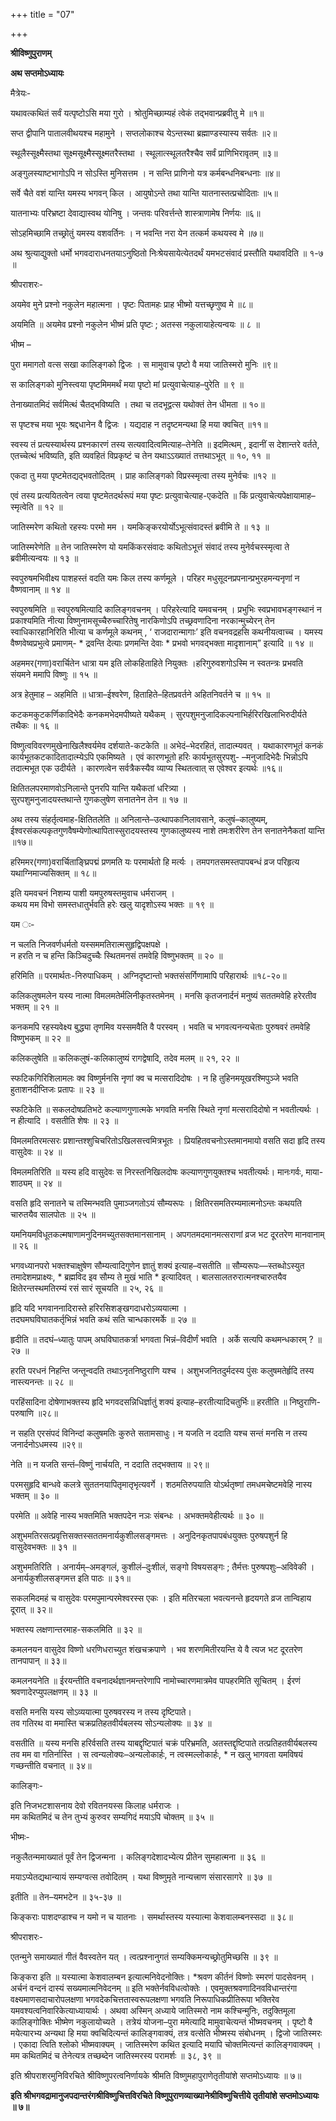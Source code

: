 +++
title = "07"

+++


<div id="pl-73233" claऽऽ="panel-layout">

<div id="pg-73233-0" claऽऽ="panel-grid panel-no-ऽtyle">

<div id="pgc-73233-0-0" claऽऽ="panel-grid-cell" weight="1">

<div id="panel-73233-0-0-0" claऽऽ="ऽo-panel widget widget_ऽow-editor panel-firऽt-child panel-laऽt-child" index="0" data-ऽtyle="{&quot;background_image_attachment&quot;ःfalऽe,&quot;background_diऽplay&quot;ः&quot;tile&quot;}">

<div claऽऽ="ऽo-widget-ऽow-editor ऽo-widget-ऽow-editor-baऽe">

<div claऽऽ="ऽiteorigin-widget-tinymce textwidget">

**श्रीविष्णुपुराणम्**

**अथ सप्तमोऽध्यायः**

मैत्रेयः-

यथावत्कथितं सर्वं यत्पृष्टोऽसि मया गुरो । श्रोतुमिच्छाम्यहं त्वेकं तद्भवान्प्रब्रवीतु मे ॥१॥

सप्त द्वीपानि पातालवीथयश्च महामुने । सप्तलोकाश्च येऽन्तस्था ब्रह्माण्डस्यास्य सर्वतः ॥२॥

स्थूलैस्सूक्ष्मैस्तथा सूक्ष्मसूक्ष्मैस्सूक्ष्मतरैस्तथा । स्थूलात्स्थूलतरैश्चैव सर्वं प्राणिभिरावृतम् ॥३॥

अङ्गुलस्याष्टभागोऽपि न सोऽस्ति मुनिसत्तम । न सन्ति प्राणिनो यत्र कर्मबन्धनिबन्धनाः ॥४॥

सर्वे चैते वशं यान्ति यमस्य भगवन् किल । आयुषोऽन्ते तथा यान्ति यातनास्तत्प्रचोदिताः ॥५॥

यातनाभ्यः परिभ्रष्टा देवाद्यास्वथ योनिषु । जन्तवः परिवर्त्तन्ते शास्त्राणामेष निर्णयः ॥६॥

सोऽहमिच्छामि तच्छ्रोतुं यमस्य वशवर्तिनः । न भवन्ति नरा येन तत्कर्म कथयस्व मे ॥७॥

 अथ श्रुत्याद्युक्तो धर्मो भगवदाराधनतयाऽनुष्ठितो निःश्रेयसायेत्येतदर्थं यमभटसंवादं प्रस्तौति यथावदिति ॥ १-७ ॥

श्रीपराशरः-

अयमेव मुने प्रश्नो नकुलेन महात्मना । पृष्टः पितामहः प्राह भीष्मो यत्तच्छृणुष्व मे ॥८॥

 अयमिति ॥ अयमेव प्रश्नो नकुलेन भीष्मं प्रति पृष्टः ; अतस्स नकुलायाहेत्यन्वयः ॥ ८ ॥

भीष्म –

पुरा ममागतो वत्स सखा कालिङ्गको द्विजः । स मामुवाच पृष्टो वै मया जातिस्मरो मुनिः ॥९॥

 स कालिङ्गको मुनिस्त्वया पृष्टमिममर्थं मया पृष्टो मां प्रत्युवाचेत्याह–पुरेति ॥ ९ ॥

तेनाख्यातमिदं सर्वमित्थं चैतद्भविष्यति । तथा च तदभूद्वत्स यथोक्तं तेन धीमता ॥ १०॥

स पृष्टश्च मया भूयः श्रद्दधानेन वै द्विजः । यद्यदाह न तदृष्टमन्यथा हि मया क्वचित् ॥११॥

 स्वस्य तं प्रत्यस्यार्थस्य प्रश्नकारणं तस्य सत्यवादित्वमित्याह–तेनेति ॥ इदमित्थम् , इदानीं स देशान्तरे वर्तते, एतच्चेत्थं भविष्यति, इति व्यवहितं विप्रकृष्टं च तेन यथाऽऽख्यातं तत्तथाऽभूत् ॥ १०, ११ ॥

एकदा तु मया पृष्टमेतद्यद्भवतोदितम् । प्राह कालिङ्गको विप्रस्स्मृत्वा तस्य मुनेर्वचः ॥१२ ॥

 एवं तस्य प्रत्ययितत्वेन त्वया पृष्टमेतदर्थरूपं मया पृष्टः प्रत्युवाचेत्याह-एकदेति ॥ किं प्रत्युवाचेत्यपेक्षायामाह–स्मृत्वेति ॥ १२ ॥

जातिस्मरेण कथितो रहस्यः परमो मम । यमकिङ्करयोर्योऽभूत्संवादस्तं ब्रवीमि ते ॥ १३ ॥

 जातिस्मरेणेति ॥ तेन जातिस्मरेण यो यमकिंकरसंवादः कथितोऽभूत्तं संवादं तस्य मुनेर्वचस्स्मृत्वा ते ब्रवीमीत्यन्वयः ॥ १३ ॥

स्वपुरुषमभिवीक्ष्य पाशहस्तं वदति यमः किल तस्य कर्णमूले । परिहर मधुसूदनप्रपनान्प्रभुरहमन्यनृणां न वैष्णवानाम् ॥ १४ ॥

 स्वपुरुषमिति ॥ स्वपुरुषमित्यादि कालिङ्गवचनम् । परिहरेत्यादि यमवचनम् । प्रभुभिः स्वप्रभावभङ्गस्थानं न प्रकाश्यमिति नीत्या विष्णुनामसूच्चैरुच्चारितेषु नारकिणोऽपि तच्छ्रवणादिना नरकान्मुच्येरन्
तेन स्वाधिकारहानिरिति भीत्या च कर्णमूले कथनम् , ‘ राजदारान्मागाः’
इति वचनवद्रहसि कथनीयत्वाच्च । यमस्य वैष्णवेष्वप्रभुत्वे प्रमाणम्- * द्रवन्ति देत्याः प्रणमन्ति देवाः * प्रभवो भगवद्भक्ता मादृशानाम्” इत्यादि ॥ १४ ॥

अहममर(गणा)वरार्चितेन धात्रा यम इति लोकहिताहिते नियुक्तः ।हरिगुरुवशगोऽस्मि न स्वतन्त्रः प्रभवति संयमने ममापि विष्णुः ॥ १५ ॥

 अत्र हेतुमाह – अहमिति ॥ धात्रा–ईश्वरेण, हिताहिते–हितप्रवर्तने अहितनिवर्तने च ॥ १५ ॥

कटकमकुटकर्णिकादिभेदैः कनकमभेदमपीष्यते यथैकम् । सुरपशुमनुजादिकल्पनाभिर्हरिरखिलाभिरुदीर्यते तथैकः ॥ १६ ॥

 विष्णुत्वविवरणमुखेनाखिलैश्वर्यमेव दर्शयाते-कटकेति ॥ अभेदं–भेदरहितं, तादात्म्यवत् । यथाकारणभूतं कनकं कार्यभूतकटकादितादात्म्येऽपि एकमिष्यते । एवं कारणभूतो हरिः कार्यभूतसुरपशु- –मनुजादिभेदैः भिन्नोऽपि तदात्मभूत एक उदीर्यते । कारणत्वेन सर्वत्रैकस्यैव व्याप्य स्थितत्वात् स एवेश्वर इत्यर्थः ॥१६॥

क्षितितलपरमाणवोऽनिलान्ते पुनरपि यान्ति यथैकतां धरित्र्या ।  
सुरपशुमनुजादयस्तथान्ते गुणकलुषेण सनातनेन तेन ॥ १७ ॥

 अथ तस्य संहर्तृत्वमाह-क्षितितलेति ॥ अनिलान्ते–उत्थापकानिलावसाने, कलुषं–कालुष्यम्, ईश्वरसंकल्पकृतगुणवैषम्येणोत्थापितास्सुरादयस्तस्य
गुणकालुष्यस्य नाशे तमःशरीरेण तेन सनातनेनैकतां यान्ति ॥१७॥

हरिममर(गणा)वरार्चिताङ्घ्रिपद्मं प्रणमति यः परमार्थतो हि मर्त्यः । तमपगतसमस्तपापबन्धं व्रज परिहृत्य यथाग्निमाज्यसिक्तम् ॥ १८॥

इति यमवचनं निशम्य पाशी यमपुरुषस्तमुवाच धर्मराजम् ।  
कथय मम विभो समस्तधातुर्भवति हरेः खलु यादृशोऽस्य भक्तः ॥ १९ ॥

 यम ः-

न चलति निजवर्णधर्मतो यस्सममतिरात्मसुहृद्विपक्षपक्षे ।  
न हरति न च हन्ति किञ्चिदुच्चैः स्थितमनसं तमवेहि विष्णुभक्तम् ॥ २० ॥

 हरिमिति ॥ परमार्थतः-निरुपाधिकम् । अग्निदृष्टान्तो भक्तसंसर्गिणामापि परिहारार्थः ॥१८-२०॥

कलिकलुषमलेन यस्य नात्मा विमलमतेर्मलिनीकृतस्तमेनम् । मनसि कृतजनार्दनं मनुष्यं सततमवेहि हरेरतीव भक्तम् ॥ २१ ॥

कनकमपि रहस्यवेक्ष्य बुद्ध्या तृणमिव यस्समवैति वै परस्वम् । भवति च भगवत्यनन्यचेताः पुरुषवरं तमवेहि विष्णुभकम् ॥ २२ ॥

 कलिकलुषेति ॥ कलिकलुषं-कलिकालुष्यं रागद्वेषादि, तदेव मलम् ॥ २१, २२ ॥

स्फटिकगिरिशिलामलः क्व विष्णुर्मनसि नृणां क्व च मत्सरादिदोषः । न हि तुहिनमयूखरश्मिपुञ्जे भवति हुताशनदीप्तिजः प्रतापः ॥ २३ ॥

 स्फटिकेति ॥ सकलदोषप्रतिभटे कल्याणगुणात्मके भगवति मनसि स्थिते नृणां मत्सरादिदोषो न भवतीत्यर्थः । न हीत्यादि । वसतीति शेषः ॥ २३ ॥

विमलमतिरमत्सरः प्रशान्तश्शुचिचरितोऽखिलसत्त्वमित्रभूतः । प्रियहितवचनोऽस्तमानमायो वसति सदा हृदि तस्य वासुदेवः ॥ २४ ॥

 विमलमतिरिति ॥ यस्य हदि वासुदेवः स निरस्तनिखिलदोषः कल्याणगुणयुक्तश्च भवतीत्यर्थः। मानःगर्वः, माया-शाठ्यम् ॥ २४ ॥

वसति हृदि सनातने च तस्मिन्भवति पुमाञ्जगतोऽयं सौम्यरूपः । क्षितिरसमतिरम्यमात्मनोऽन्तः कथयति चारुतयैव सालपोतः ॥ २५ ॥

यमनियमविधूतकल्मषाणामनुदिनमच्युतसक्तमानसानाम् । अपगतमदमानमत्सराणां व्रज भट दूरतरेण मानवानाम् ॥ २६ ॥

 भगवध्यानपरो भक्तश्चाक्षुषेण सौम्यत्वादिगुणेन ज्ञातुं शक्यं इत्याह–वसतीति ॥ सौम्यरूपः—स्तब्धोऽस्युत तमादेशमप्राक्ष्यः, *
ब्रह्मविद इव सौम्य ते मुखं भाति * इत्यादिवत् । बालसालतरुरात्मनश्चारुतयैव क्षितेरन्तस्थमतिरम्यं रसं सारं सूचयति ॥ २५, २६ ॥

हृदि यदि भगवाननादिरास्ते हरिरसिशङ्खगदाधरोऽव्ययात्मा ।  
तदघमघविघातकर्तृभिन्नं भवति कथं सति चान्धकारमर्के ॥ २७ ॥

 हृदीति ॥ तदघं–ध्यातुः पापम् अघविघातकर्त्रा भगवता भिन्नं–विदीर्णं भवति । अर्के सत्यपि कथमन्धकारम् ? ॥ २७ ॥

हरति परधनं निहन्ति जन्तून्वदति तथाऽनृतनिष्ठुराणि यश्च । अशुभजनितदुर्मदस्य पुंसः कलुषमतेर्हृदि तस्य नास्त्यनन्तः ॥ २८ ॥

 परहिंसादिना दोषेणाभक्तस्य हृदि भगवदसन्निधिर्ज्ञातुं शक्यं इत्याह–हरतीत्यादिचतुर्भिः॥ हरतीति ॥ निष्ठुराणि-परुषाणि ॥२८॥

न सहति एरसंपदं विनिन्दां कलुषमतिः कुरुते सतामसाधुः। न यजति न ददाति यश्च सन्तं मनसि न तस्य जनार्दनोऽधमस्य ॥२९॥

 नेति ॥ न यजति सन्तं–विष्णुं नार्चयति, न ददाति तद्भक्ताय ॥ २९॥

परमसुहृदि बान्धवे कलत्रे सुततनयापितृमातृभृत्यवर्गे । शठमतिरुपयाति योऽर्थतृष्णां तमधमचेष्टमवेहि नास्य भक्तम् ॥ ३० ॥

 परमेति ॥ अवेहि नास्य भक्तमिति भक्तपदेन नञः संबन्धः । अभक्तमवेहीत्यर्थः ॥ ३० ॥

अशुभमतिरसत्प्रवृत्तिसक्तस्सततमनार्यकुशीलसङ्गमत्तः । अनुदिनकृतपापबंधयुक्तः पुरुषपशुर्न हि वासुदेवभक्तः ॥ ३१ ॥

 अशुभमतिरिति । अनार्यम्–अमङ्गलं, कुशीलं–दुःशीलं, सङ्गो विषयसङ्गः ;
तैर्मत्तः पुरुषपशुः–अविवेकी । अनार्यकुशीलसङ्गमत्त इति पाठः ॥ ३१॥

सकलमिदमहं च वासुदेवः परमपुमान्परमेश्वरस्स एकः । इति मतिरचला भवत्यनन्ते हृदयगते व्रज तान्विहाय दूरात् ॥ ३२॥

 भक्तस्य लक्षणान्तरमाह-सकलमिति ॥ ३२ ॥

कमलनयन वासुदेव विष्णो धरणिधराच्युत शंखचक्रपाणे । भव शरणमितीरयन्ति ये वै त्यज भट दूरतरेण तानपापान् ॥ ३३॥

 कमलनयनेति ॥ ईरयन्तीति वचनादर्थज्ञानमन्तरेणापि नामोच्चारणमात्रमेव पापहरमिति सूचितम् । ईरणं श्रवणादेरप्युपलक्षणम् ॥ ३३ ॥

वसति मनसि यस्य सोऽव्ययात्मा पुरुषवरस्य न तस्य दृष्टिपाते।  
तव गतिरथ वा ममास्ति चक्रप्रतिहतवीर्यबलस्य सोऽन्यलोक्यः ॥ ३४ ॥

 वसतीति ॥ यस्य मनसि हरिर्वसति तस्य याबद्दृष्टिपातं चक्रं परिभ्रमति, अतस्तद्दृष्टिपाते तत्प्रतिहतवीर्यबलस्य तव मम वा गतिर्नास्ति । स त्वन्यलोक्यः–अन्यलोकार्हः, न त्वस्मल्लोकार्हः, * न खलु भागवता यमविषयं गच्छन्तीति वचनात् ॥ ३४॥

 कालिङ्गः-

इति निजभटशासनाय देवो रवितनयस्स किलाह धर्मराजः ।  
मम कथितमिदं च तेन तुभ्यं कुरुवर सम्यगिदं मयाऽपि चोक्तम् ॥ ३५ ॥

 भीष्मः-

नकुलैतन्ममाख्यातं पूर्वं तेन द्विजन्मना । कलिङ्गदेशादभ्येत्य प्रीतेन सुमहात्मना ॥ ३६ ॥

मयाऽप्येतद्यथान्यायं सम्यग्वत्स तवोदितम् । यथा विष्णुमृते नान्यत्त्राण संसारसागरे ॥ ३७ ॥

 इतीति ॥ तेन–यमभटेन ॥ ३५-३७ ॥

किङ्कराः पाशदण्डाश्च न यमो न च यातनाः । समर्थास्तस्य यस्यात्मा केशवालम्बनस्सदा ॥ ३८॥

 श्रीपराशरः-

एतन्मुने समाख्यातं गीतं वैवस्वतेन यत् । त्वत्प्रश्नानुगतं सम्यक्किमन्यच्छ्रोतुमिच्छसि ॥ ३९ ॥

 किङ्करा इति ॥ यस्यात्मा केशवालम्बन इत्यात्मनिवेदनोक्तिः। *श्रवण कीर्तनं विष्णोः स्मरणं पादसेवनम् । अर्चनं वन्दनं दास्यं
सख्यमात्मनिवेदनम् ॥ इति भक्तेर्नवविधत्वोक्तेः । एवमुक्तश्रवणादिनवविधान्तरंगा वक्ष्यमाणसदाचारोपलक्षणा
भगवदेकचित्ततास्वरूपलक्षणा भगवति निरूपाधिकप्रीतिरूपा भक्तिरेव यमवश्यत्वनिवारिकेत्याध्यायार्थः । अथवा अस्मिन् अध्याये जातिस्मरो नाम कश्चिन्मुनिः, तदुक्तिमूला कालिङ्गोक्तिः भीष्मेण नकुलायोच्यते । तत्रेयं योजना–पुरा ममेत्यादि मामुवाचेत्यन्तं भीष्मवचनम् । पृष्टो वै मयेत्यारभ्य अन्यथा हि मया क्वचिदित्यन्तं कालिङ्गवाक्यं, तत्र वत्सेति भीष्मस्य
संबोधनम् । द्विजो जातिस्मरः । एकादा त्विति श्लोको भीष्मवाक्यम् । जातिस्मरेण कथित इत्यादि मयापि चोक्तमित्यन्तं कालिङ्गवाक्यम् । मम कथितमिदं च तेनेत्यत्र तच्छब्देन जातिस्मरस्य परामर्शः ॥ ३८, ३९ ॥

इति श्रीपराशरमुनिविरचिते श्रीविष्णुपरत्वनिर्णायके श्रीमति विष्णुमहापुराणेतृतीयांशे सप्तमोऽध्यायः ॥ ७॥

**इति श्रीभगवद्रामानुजपदान्तरंगश्रीविष्णुचित्तविरचिते विष्णुपुराणव्याख्यानेश्रीविष्णुचित्तीये तृतीयांशे सप्तमोऽध्यायः ॥ ७॥**














